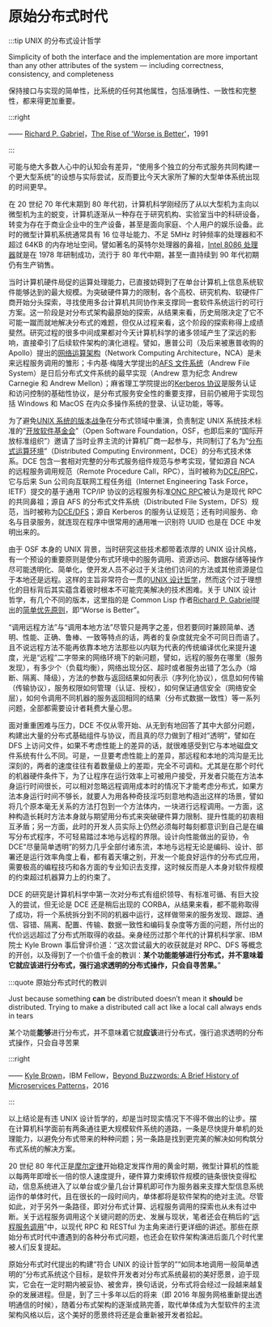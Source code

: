 # 原始分布式时代

:::tip UNIX 的分布式设计哲学

Simplicity of both the interface and the implementation are more important than any other attributes of the system — including correctness, consistency, and completeness

保持接口与实现的简单性，比系统的任何其他属性，包括准确性、一致性和完整性，都来得更加重要。

:::right

—— [Richard P. Gabriel](https://en.wikipedia.org/wiki/Richard_P._Gabriel)，[The Rise of 'Worse is Better'](https://en.wikipedia.org/wiki/Worse_is_better)，1991

:::

可能与绝大多数人心中的认知会有差异，“使用多个独立的分布式服务共同构建一个更大型系统”的设想与实际尝试，反而要比今天大家所了解的大型单体系统出现的时间更早。

在 20 世纪 70 年代末期到 80 年代初，计算机科学刚经历了从以大型机为主向以微型机为主的蜕变，计算机逐渐从一种存在于研究机构、实验室当中的科研设备，转变为存在于商业企业中的生产设备，甚至是面向家庭、个人用户的娱乐设备。此时的微型计算机系统通常具有 16 位寻址能力、不足 5MHz 时钟频率的处理器和不超过 64KB 的内存地址空间。譬如著名的英特尔处理器的鼻祖，[Intel 8086 处理器](https://zh.wikipedia.org/zh-tw/Intel_8086)就是在 1978 年研制成功，流行于 80 年代中期，甚至一直持续到 90 年代初期仍有生产销售。

当时计算机硬件局促的运算处理能力，已直接妨碍到了在单台计算机上信息系统软件能够达到的最大规模。为突破硬件算力的限制，各个高校、研究机构、软硬件厂商开始分头探索，寻找使用多台计算机共同协作来支撑同一套软件系统运行的可行方案。这一阶段是对分布式架构最原始的探索，从结果来看，历史局限决定了它不可能一蹴而就地解决分布式的难题，但仅从过程来看，这个阶段的探索称得上成绩斐然。研究过程的很多中间成果都对今天计算机科学的诸多领域产生了深远的影响，直接牵引了后续软件架构的演化进程。譬如，惠普公司（及后来被惠普收购的 Apollo）提出的[网络运算架构](https://en.wikipedia.org/wiki/Network_Computing_System)（Network Computing Architecture，NCA）是未来远程服务调用的雏形；卡内基·梅隆大学提出的[AFS 文件系统](https://en.wikipedia.org/wiki/Andrew_File_System)（Andrew File System）是日后分布式文件系统的最早实现（Andrew 意为纪念 Andrew Carnegie 和 Andrew Mellon）；麻省理工学院提出的[Kerberos 协议](<https://en.wikipedia.org/wiki/Kerberos_(protocol)>)是服务认证和访问控制的基础性协议，是分布式服务安全性的重要支撑，目前仍被用于实现包括 Windows 和 MacOS 在内众多操作系统的登录、认证功能，等等。

为了避免[UNIX 系统的版本战争](https://en.wikipedia.org/wiki/Unix_wars)在分布式领域中重演，负责制定 UNIX 系统技术标准的“[开放软件基金会](https://zh.wikipedia.org/wiki/%E9%96%8B%E6%94%BE%E8%BB%9F%E9%AB%94%E5%9F%BA%E9%87%91%E6%9C%83)”（Open Software Foundation，OSF，也即后来的“国际开放标准组织”）邀请了当时业界主流的计算机厂商一起参与，共同制订了名为“[分布式运算环境](https://en.wikipedia.org/wiki/Distributed_Computing_Environment)”（Distributed Computing Environment，DCE）的分布式技术体系。DCE 包含一套相对完整的分布式服务组件规范与参考实现，譬如源自 NCA 的远程服务调用规范（Remote Procedure Call，RPC），当时被称为[DCE/RPC](https://zh.wikipedia.org/wiki/DCE/RPC)，它与后来 Sun 公司向互联网工程任务组（Internet Engineering Task Force，IETF）提交的基于通用 TCP/IP 协议的远程服务标准[ONC RPC](https://zh.wikipedia.org/wiki/%E9%96%8B%E6%94%BE%E7%B6%B2%E8%B7%AF%E9%81%8B%E7%AE%97%E9%81%A0%E7%AB%AF%E7%A8%8B%E5%BA%8F%E5%91%BC%E5%8F%AB)被认为是现代 RPC 的共同鼻祖；源自 AFS 的分布式文件系统（Distributed File System，DFS）规范，当时被称为[DCE/DFS](https://en.wikipedia.org/wiki/DCE_Distributed_File_System)；源自 Kerberos 的服务认证规范；还有时间服务、命名与目录服务，就连现在程序中很常用的通用唯一识别符 UUID 也是在 DCE 中发明出来的。

由于 OSF 本身的 UNIX 背景，当时研究这些技术都带着浓厚的 UNIX 设计风格，有一个预设的重要原则是使分布式环境中的服务调用、资源访问、数据存储等操作尽可能透明化、简单化，使开发人员不必过于关注他们访问的方法或其他资源是位于本地还是远程。这样的主旨非常符合一贯的[UNIX 设计哲学](https://en.wikipedia.org/wiki/Unix_philosophy#cite_note-0)，然而这个过于理想化的目标背后其实蕴含着彼时根本不可能完美解决的技术困难。关于 UNIX 设计哲学，有几个不同的版本，这里指的是 Common Lisp 作者[Richard P. Gabriel](https://en.wikipedia.org/wiki/Richard_P._Gabriel)提出的[简单优先原则](https://en.wikipedia.org/wiki/KISS_principle)，即“Worse is Better”。

“调用远程方法”与“调用本地方法”尽管只是两字之差，但若要同时兼顾简单、透明、性能、正确、鲁棒、一致等特点的话，两者的复杂度就完全不可同日而语了。且不说远程方法不能再依靠本地方法那些以内联为代表的传统编译优化来提升速度，光是“远程”二字带来的网络环境下的新问题，譬如，远程的服务在哪里（服务发现），有多少个（负载均衡），网络出现分区、超时或者服务出错了怎么办（熔断、隔离、降级），方法的参数与返回结果如何表示（序列化协议），信息如何传输（传输协议），服务权限如何管理（认证、授权），如何保证通信安全（网络安全层），如何令调用不同机器的服务返回相同的结果（分布式数据一致性）等一系列问题，全部都需要设计者耗费大量心思。

面对重重困难与压力，DCE 不仅从零开始、从无到有地回答了其中大部分问题，构建出大量的分布式基础组件与协议，而且真的尽力做到了相对“透明”，譬如在 DFS 上访问文件，如果不考虑性能上的差异的话，就很难感受到它与本地磁盘文件系统有什么不同。可是，一旦要考虑性能上的差异，那远程和本地的鸿沟是无比深刻的，两者的速度往往有着数量级上的差距，完全不可调和。尤其是在那个时代的机器硬件条件下，为了让程序在运行效率上可被用户接受，开发者只能在方法本身运行时间很长，可以相对忽略远程调用成本时的情况下才能考虑分布式，如果方法本身运行时间不够长，就要人为用各种奇技淫巧刻意地构造出这样的场景，譬如将几个原本毫无关系的方法打包到一个方法体内，一块进行远程调用。一方面，这种构造长耗时方法本身就与期望用分布式来突破硬件算力限制、提升性能的初衷相互矛盾；另一方面，此时的开发人员实际上仍然必须每时每刻都意识到自己是在编写分布式程序，不可轻易踏过本地与远程的界限。设计向性能做出的妥协，令 DCE“尽量简单透明”的努力几乎全部付诸东流，本地与远程无论是编码、设计、部署还是运行效率角度上看，都有着天壤之别，开发一个能良好运作的分布式应用，需要极高的编程技巧和各方面的专业知识去支撑，这时候反而是人本身对软件规模的约束超过机器算力上的约束了。

DCE 的研究是计算机科学中第一次对分布式有组织领导、有标准可循、有巨大投入的尝试，但无论是 DCE 还是稍后出现的 CORBA，从结果来看，都不能称取得了成功，将一个系统拆分到不同的机器中运行，这样做带来的服务发现、跟踪、通信、容错、隔离、配置、传输、数据一致性和编码复杂度等方面的问题，所付出的代价远远超过了分布式所取得的收益。亲身经历过那个年代的计算机科学家、IBM 院士 Kyle Brown 事后曾评价道：“这次尝试最大的收获就是对 RPC、DFS 等概念的开创，以及得到了一个价值千金的教训：**某个功能能够进行分布式，并不意味着它就应该进行分布式，强行追求透明的分布式操作，只会自寻苦果。**”

:::quote 原始分布式时代的教训

Just because something **can** be distributed doesn’t mean it **should** be distributed. Trying to make a distributed call act like a local call always ends in tears

某个功能**能够**进行分布式，并不意味着它就**应该**进行分布式，强行追求透明的分布式操作，只会自寻苦果

:::right

—— [Kyle Brown](<https://en.wikipedia.org/wiki/Kyle_Brown_(computer_scientist)>)，IBM Fellow，[Beyond Buzzwords: A Brief History of Microservices Patterns](https://developer.ibm.com/technologies/microservices/articles/cl-evolution-microservices-patterns/)，2016

:::

以上结论是有违 UNIX 设计哲学的，却是当时现实情况下不得不做出的让步。摆在计算机科学面前有两条通往更大规模软件系统的道路，一条是尽快提升单机的处理能力，以避免分布式带来的种种问题；另一条路是找到更完美的解决如何构筑分布式系统的解决方案。

20 世纪 80 年代正是[摩尔定律](https://zh.wikipedia.org/wiki/%E6%91%A9%E5%B0%94%E5%AE%9A%E5%BE%8B)开始稳定发挥作用的黄金时期，微型计算机的性能以每两年即增长一倍的惊人速度提升，硬件算力束缚软件规模的链条很快变得松动，信息系统进入了以单台或少量几台计算机即可作为服务器来支撑大型信息系统运作的单体时代，且在很长的一段时间内，单体都将是软件架构的绝对主流。尽管如此，对于另外一条路径，即对分布式计算、远程服务调用的探索也从未有过中断。关于远程服务调用这个关键问题的历史、发展与现状，笔者还会在稍后的“[远程服务调用](/architect-perspective/general-architecture/api-style/rpc.html)”中，以现代 RPC 和 RESTful 为主角来进行更详细的讲述。那些在原始分布式时代中遭遇到的各种分布式问题，也还会在软件架构演进后面几个时代里被人们反复提起。

原始分布式时代提出的构建“符合 UNIX 的设计哲学的”“如同本地调用一般简单透明的”分布式系统这个目标，是软件开发者对分布式系统最初的美好愿景，迫于现实，它会在一定时期内被妥协、被舍弃，换句话说，分布式将会经过一段越来越复杂的发展进程。但是，到了三十多年以后的将来（即 2016 年服务网格重新提出透明通信的时候），随着分布式架构的逐渐成熟完善，取代单体成为大型软件的主流架构风格以后，这个美好的愿景终将还是会重新被开发者拾起。

